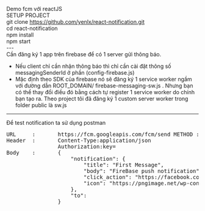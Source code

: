 Demo fcm với reactJS 
<br/>
SETUP PROJECT <br/>
git clone https://github.com/yenlx/react-notification.git <br/>
cd  react-notification <br/>
npm install <br/>
npm start <br/>
--- <br/>
Cần đăng ký 1 app trên firebase để có 1 server gửi thông báo. <br/>
- Nếu client chỉ cần nhận thông báo thì chỉ cần cài đặt thông số messagingSenderId ở phần (config-firebase.js) <br/>
- Mặc định theo SDK của firebase nó sẽ đăng ký 1 service worker ngầm với đường dẫn ROOT_DOMAIN/ firebase-messaging-sw.js . Nhưng bạn có thể thay đổi điều đó bằng cách tự register 1 service worker do chính bạn tạo ra. Theo project tôi đã đăng ký 1 custom server worker trong folder public là sw.js <br/>
----

Để test notification ta sử dụng postman <br/>

<pre>
URL     :       https://fcm.googleapis.com/fcm/send METHOD : POST
Header  :       Content-Type:application/json
                Authorization:key=<FireBase Server key>
Body    :       {
                    "notification": {
                        "title": "First Message",
                        "body": "FireBase push notification",
                        "click_action": "https://facebook.com",
                        "icon": "https://pngimage.net/wp-content/uploads/2018/06/logo-face-e-instagram-png-4.png"
                    },
                    "to":<Token device lấy được>
                }      
</pre>